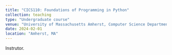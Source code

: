 ```yaml
---
title: "CICS110: Foundations of Programming in Python"
collection: teaching
type: "Undergraduate course"
venue: "University of Massachusetts Amherst, Computer Science Department"
date: 2024-02-01
location: "Amherst, MA"
---
```


Instrutor.
